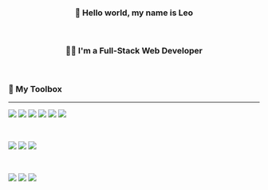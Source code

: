 
<h3 align="center" style="border: none;">
👋 Hello world, my name is Leo
</h3>

</br>

<h3 align="center">👨‍💻 I'm a Full-Stack Web Developer</h3>

</br>

### 🧰 My Toolbox
---

![](https://img.shields.io/badge/Code-Javascript-%23F0DB4F?style=flat&logo=javascript)
![](https://img.shields.io/badge/Code-Node.js-%2368A063?style=flat&logo=node.js)
![](https://img.shields.io/badge/Code-React-%2361DBFB?style=flat&logo=react)
![](https://img.shields.io/badge/Code-Redux-%23764abc?style=flat&logo=redux)
![](https://img.shields.io/badge/Code-HTML5-informational?style=flat&logo=HTML5&color=E34F26)
![](https://img.shields.io/badge/Code-PostgreSQL-informational?style=flat&logo=PostgreSQL&color=336791)

</br>

![](https://img.shields.io/badge/Style-CSS3-informational?style=flat&logo=CSS3&color=1572B6)
![](https://img.shields.io/badge/Style-Bootstrap-informational?style=flat&logo=Bootstrap&color=7952B3)
![](https://img.shields.io/badge/Style-styled--components-informational?style=flat&logo=styled-components&color=DB7093)

</br>

![](https://img.shields.io/badge/Tools-NPM-informational?style=flat&logo=NPM&color=CB3837)
![](https://img.shields.io/badge/Tools-Git-informational?style=flat&logo=Git&color=F05032)
![](https://img.shields.io/badge/Tools-GitHub-informational?style=flat&logo=GitHub&color=181717)

<!--
**elmaruz/elmaruz** is a ✨ _special_ ✨ repository because its `README.md` (this file) appears on your GitHub profile.

Here are some ideas to get you started:

- 🔭 I’m currently working on ...
- 🌱 I’m currently learning ...
- 👯 I’m looking to collaborate on ...
- 🤔 I’m looking for help with ...
- 💬 Ask me about ...
- 📫 How to reach me: ...
- 😄 Pronouns: ...
- ⚡ Fun fact: ...
-->
